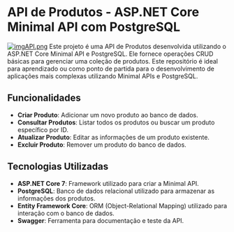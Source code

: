 # API de Produtos - ASP.NET Core Minimal API com PostgreSQL
[![imgAPI.png](https://i.postimg.cc/SN47QwFH/imgAPI.png)](https://postimg.cc/xqsbtpdP)
Este projeto é uma API de Produtos desenvolvida utilizando o ASP.NET Core Minimal API e PostgreSQL. Ele fornece operações CRUD básicas para gerenciar uma coleção de produtos. Este repositório é ideal para aprendizado ou como ponto de partida para o desenvolvimento de aplicações mais complexas utilizando Minimal APIs e PostgreSQL.



## Funcionalidades

- **Criar Produto**: Adicionar um novo produto ao banco de dados.
- **Consultar Produtos**: Listar todos os produtos ou buscar um produto específico por ID.
- **Atualizar Produto**: Editar as informações de um produto existente.
- **Excluir Produto**: Remover um produto do banco de dados.

## Tecnologias Utilizadas

- **ASP.NET Core 7**: Framework utilizado para criar a Minimal API.
- **PostgreSQL**: Banco de dados relacional utilizado para armazenar as informações dos produtos.
- **Entity Framework Core**: ORM (Object-Relational Mapping) utilizado para interação com o banco de dados.
- **Swagger**: Ferramenta para documentação e teste da API.


